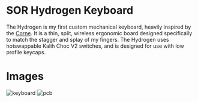 # SOR Hydrogen Keyboard
The Hydrogen is my first custom mechanical keyboard, heavily inspired by the [Corne](https://github.com/foostan/crkbd?tab=readme-ov-file). It is a thin, split, wireless ergonomic board designed specifically to match the stagger and splay of my fingers. The Hydrogen uses hotswappable Kalih Choc V2 switches, and is designed for use with low profile keycaps.

# Images
![keyboard](img/keyboard.jpg)
![pcb](img/pcb.jpg)
